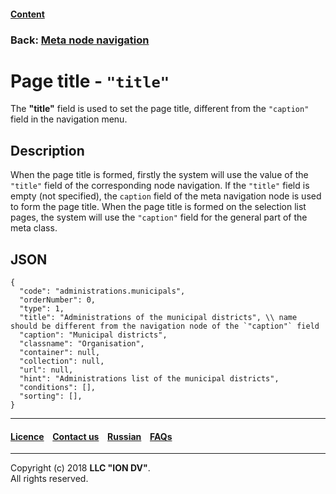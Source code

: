 #### [Content](/docs/en/index.md)

### Back: [Meta node navigation](/docs/en/2_system_description/metadata_structure/meta_navigation/navigation_nodes.md)

# Page title - `"title"`

The **"title"** field is used to set the page title, different from the `"caption"` field in the navigation menu. 

## Description

When the page title is formed, firstly the system will use the value of the `"title"` field of the corresponding node navigation. If the `"title"` field is empty (not specified), the `caption` field of the meta navigation node is used to form the page title. When the page title is formed on the selection list pages, the system will use the `"caption"` field for the general part of the meta class.

## JSON

```
{
  "code": "administrations.municipals",
  "orderNumber": 0,
  "type": 1,
  "title": "Administrations of the municipal districts", \\ name should be different from the navigation node of the `"caption"` field 
  "caption": "Municipal districts",
  "classname": "Organisation",
  "container": null,
  "collection": null,
  "url": null,
  "hint": "Administrations list of the municipal districts",
  "conditions": [],
  "sorting": [],
}

```
--------------------------------------------------------------------------  


 #### [Licence](/LICENCE.md) &ensp;  [Contact us](https://iondv.com) &ensp;  [Russian](/docs/ru/2_system_description/metadata_structure/meta_navigation/title.md)   &ensp; [FAQs](/faqs.md)          



--------------------------------------------------------------------------  

Copyright (c) 2018 **LLC "ION DV"**.  
All rights reserved. 